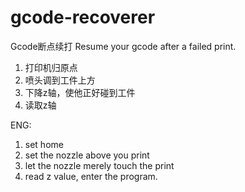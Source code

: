 # gcode-recoverer
Gcode断点续打 Resume your gcode after a failed print.
1. 打印机归原点
2. 喷头调到工件上方
3. 下降z轴，使他正好碰到工件
4. 读取z轴

ENG:
1. set home
2. set the nozzle above you print
3. let the nozzle merely touch the print
4. read z value, enter the program.
